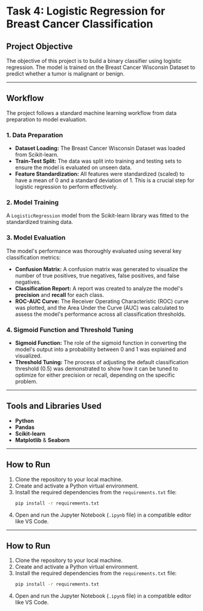 # Task 4: Logistic Regression for Breast Cancer Classification

## Project Objective
The objective of this project is to build a binary classifier using logistic regression. The model is trained on the Breast Cancer Wisconsin Dataset to predict whether a tumor is malignant or benign.

---

## Workflow

The project follows a standard machine learning workflow from data preparation to model evaluation.

### 1. Data Preparation
* **Dataset Loading:** The Breast Cancer Wisconsin Dataset was loaded from Scikit-learn.
* **Train-Test Split:** The data was split into training and testing sets to ensure the model is evaluated on unseen data.
* **Feature Standardization:** All features were standardized (scaled) to have a mean of 0 and a standard deviation of 1. This is a crucial step for logistic regression to perform effectively.

### 2. Model Training
A `LogisticRegression` model from the Scikit-learn library was fitted to the standardized training data.

### 3. Model Evaluation
The model's performance was thoroughly evaluated using several key classification metrics:
* **Confusion Matrix:** A confusion matrix was generated to visualize the number of true positives, true negatives, false positives, and false negatives.
* **Classification Report:** A report was created to analyze the model's **precision** and **recall** for each class.
* **ROC-AUC Curve:** The Receiver Operating Characteristic (ROC) curve was plotted, and the Area Under the Curve (AUC) was calculated to assess the model's performance across all classification thresholds.

### 4. Sigmoid Function and Threshold Tuning
* **Sigmoid Function:** The role of the sigmoid function in converting the model's output into a probability between 0 and 1 was explained and visualized.
* **Threshold Tuning:** The process of adjusting the default classification threshold (0.5) was demonstrated to show how it can be tuned to optimize for either precision or recall, depending on the specific problem.

---

## Tools and Libraries Used
* **Python**
* **Pandas**
* **Scikit-learn**
* **Matplotlib** & **Seaborn**

---

## How to Run

1.  Clone the repository to your local machine.
2.  Create and activate a Python virtual environment.
3.  Install the required dependencies from the `requirements.txt` file:
    ```bash
    pip install -r requirements.txt
    ```
4.  Open and run the Jupyter Notebook (`.ipynb` file) in a compatible editor like VS Code.
---

## How to Run

1.  Clone the repository to your local machine.
2.  Create and activate a Python virtual environment.
3.  Install the required dependencies from the `requirements.txt` file:
    ```bash
    pip install -r requirements.txt
    ```
4.  Open and run the Jupyter Notebook (`.ipynb` file) in a compatible editor like VS Code.